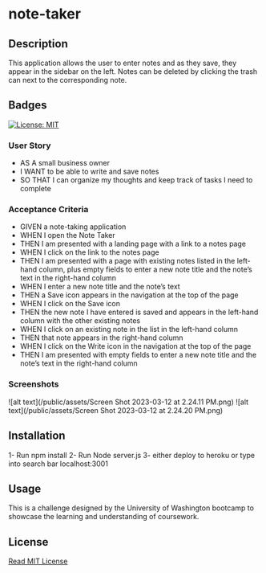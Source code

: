 # note-taker

## Description

This application allows the user to enter notes and as they save, they appear in the sidebar on the left. Notes can be deleted by clicking the trash can next to the corresponding note.

## Badges
[![License: MIT](https://img.shields.io/badge/License-MIT-yellow.svg)](https://opensource.org/licenses/MIT)

### User Story

  - AS A small business owner
  - I WANT to be able to write and save notes
  -  SO THAT I can organize my thoughts and keep track of tasks I need to complete

### Acceptance Criteria

  - GIVEN a note-taking application
  - WHEN I open the Note Taker
  - THEN I am presented with a landing page with a link to a notes page
  - WHEN I click on the link to the notes page
  - THEN I am presented with a page with existing notes listed in the left-hand column, plus empty fields to enter a new note title and the note’s text in the right-hand column
  - WHEN I enter a new note title and the note’s text
  - THEN a Save icon appears in the navigation at the top of the page
  - WHEN I click on the Save icon
  - THEN the new note I have entered is saved and appears in the left-hand column with the other existing notes
  - WHEN I click on an existing note in the list in the left-hand column
  - THEN that note appears in the right-hand column
  - WHEN I click on the Write icon in the navigation at the top of the page
  - THEN I am presented with empty fields to enter a new note title and the note’s text in the right-hand column

### Screenshots

  ![alt text](/public/assets/Screen Shot 2023-03-12 at 2.24.11 PM.png)
  ![alt text](/public/assets/Screen Shot 2023-03-12 at 2.24.20 PM.png)
 
  
## Installation

  1- Run npm install
  2- Run Node server.js
  3- either deploy to heroku or type into search bar localhost:3001
  
 ## Usage
 
 This is a challenge designed by the University of Washington bootcamp to showcase the learning and understanding of coursework.
 
 ## License
[Read MIT License](https://opensource.org/licenses/MIT)

